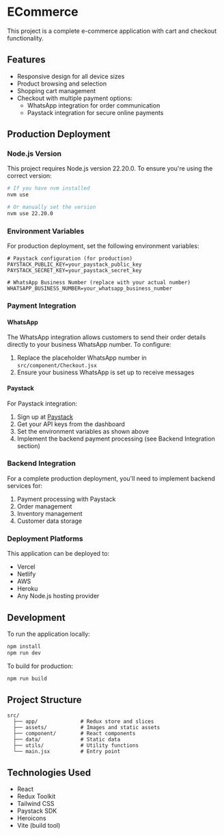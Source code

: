 # ECommerce

This project is a complete e-commerce application with cart and checkout functionality.

## Features

- Responsive design for all device sizes
- Product browsing and selection
- Shopping cart management
- Checkout with multiple payment options:
  - WhatsApp integration for order communication
  - Paystack integration for secure online payments

## Production Deployment

### Node.js Version

This project requires Node.js version 22.20.0. To ensure you're using the correct version:

```bash
# If you have nvm installed
nvm use

# Or manually set the version
nvm use 22.20.0
```

### Environment Variables

For production deployment, set the following environment variables:

```env
# Paystack configuration (for production)
PAYSTACK_PUBLIC_KEY=your_paystack_public_key
PAYSTACK_SECRET_KEY=your_paystack_secret_key

# WhatsApp Business Number (replace with your actual number)
WHATSAPP_BUSINESS_NUMBER=your_whatsapp_business_number
```

### Payment Integration

#### WhatsApp

The WhatsApp integration allows customers to send their order details directly to your business WhatsApp number. To configure:

1. Replace the placeholder WhatsApp number in `src/component/Checkout.jsx`
2. Ensure your business WhatsApp is set up to receive messages

#### Paystack

For Paystack integration:

1. Sign up at [Paystack](https://paystack.com)
2. Get your API keys from the dashboard
3. Set the environment variables as shown above
4. Implement the backend payment processing (see Backend Integration section)

### Backend Integration

For a complete production deployment, you'll need to implement backend services for:

1. Payment processing with Paystack
2. Order management
3. Inventory management
4. Customer data storage

### Deployment Platforms

This application can be deployed to:

- Vercel
- Netlify
- AWS
- Heroku
- Any Node.js hosting provider

## Development

To run the application locally:

```bash
npm install
npm run dev
```

To build for production:

```bash
npm run build
```

## Project Structure

```
src/
  ├── app/              # Redux store and slices
  ├── assets/           # Images and static assets
  ├── component/        # React components
  ├── data/             # Static data
  ├── utils/            # Utility functions
  └── main.jsx          # Entry point
```

## Technologies Used

- React
- Redux Toolkit
- Tailwind CSS
- Paystack SDK
- Heroicons
- Vite (build tool)